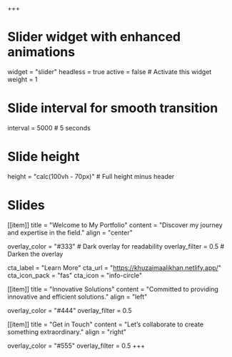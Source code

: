 +++
# Slider widget with enhanced animations
widget = "slider"
headless = true
active = false  # Activate this widget
weight = 1

# Slide interval for smooth transition
interval = 5000  # 5 seconds

# Slide height
height = "calc(100vh - 70px)"  # Full height minus header

# Slides
[[item]]
  title = "Welcome to My Portfolio"
  content = "Discover my journey and expertise in the field."
  align = "center"

  overlay_color = "#333"  # Dark overlay for readability
  overlay_filter = 0.5  # Darken the overlay

  cta_label = "Learn More"
  cta_url = "https://khuzaimaalikhan.netlify.app/"
  cta_icon_pack = "fas"
  cta_icon = "info-circle"

[[item]]
  title = "Innovative Solutions"
  content = "Committed to providing innovative and efficient solutions."
  align = "left"

  overlay_color = "#444"
  overlay_filter = 0.5

[[item]]
  title = "Get in Touch"
  content = "Let’s collaborate to create something extraordinary."
  align = "right"

  overlay_color = "#555"
  overlay_filter = 0.5
+++